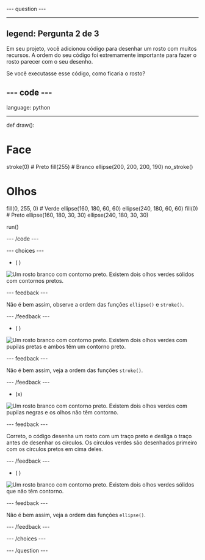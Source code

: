 --- question ---

---
legend: Pergunta 2 de 3
---

Em seu projeto, você adicionou código para desenhar um rosto com muitos recursos. A ordem do seu código foi extremamente importante para fazer o rosto parecer com o seu desenho.

Se você executasse esse código, como ficaria o rosto?

--- code ---
---
language: python

---

def draw():

  # Face
  stroke(0) # Preto
  fill(255) # Branco
  ellipse(200, 200, 200, 190)
  no_stroke()
  
  # Olhos
  fill(0, 255, 0) # Verde
  ellipse(160, 180, 60, 60)
  ellipse(240, 180, 60, 60)
  fill(0) # Preto
  ellipse(160, 180, 30, 30)
  ellipse(240, 180, 30, 30)
  
run()

--- /code ---

--- choices ---

- ( )

![Um rosto branco com contorno preto. Existem dois olhos verdes sólidos com contornos pretos.](images/face1.png)

 --- feedback ---

 Não é bem assim, observe a ordem das funções `ellipse()` e `stroke()`.

 --- /feedback ---

- ( )

![Um rosto branco com contorno preto. Existem dois olhos verdes com pupilas pretas e ambos têm um contorno preto.](images/face2.png)

 --- feedback ---

 Não é bem assim, veja a ordem das funções `stroke()`.

 --- /feedback ---

- (x)

![Um rosto branco com contorno preto. Existem dois olhos verdes com pupilas negras e os olhos não têm contorno.](images/face3.png)

 --- feedback ---

 Correto, o código desenha um rosto com um traço preto e desliga o traço antes de desenhar os círculos. Os círculos verdes são desenhados primeiro com os círculos pretos em cima deles.

 --- /feedback ---

- ( )

![Um rosto branco com contorno preto. Existem dois olhos verdes sólidos que não têm contorno.](images/face4.png)

 --- feedback ---

 Não é bem assim, veja a ordem das funções `ellipse()`.

 --- /feedback ---

--- /choices ---

--- /question ---
